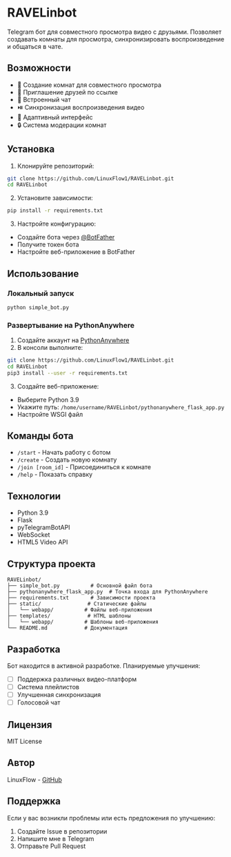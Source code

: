 # RAVELinbot

Telegram бот для совместного просмотра видео с друзьями. Позволяет создавать комнаты для просмотра, синхронизировать воспроизведение и общаться в чате.

## Возможности

- 🎥 Создание комнат для совместного просмотра
- 👥 Приглашение друзей по ссылке
- 💬 Встроенный чат
- ⏯️ Синхронизация воспроизведения видео
- 📱 Адаптивный интерфейс
- 🔒 Система модерации комнат

## Установка

1. Клонируйте репозиторий:
```bash
git clone https://github.com/LinuxFlow1/RAVELinbot.git
cd RAVELinbot
```

2. Установите зависимости:
```bash
pip install -r requirements.txt
```

3. Настройте конфигурацию:
- Создайте бота через [@BotFather](https://t.me/BotFather)
- Получите токен бота
- Настройте веб-приложение в BotFather

## Использование

### Локальный запуск

```bash
python simple_bot.py
```

### Развертывание на PythonAnywhere

1. Создайте аккаунт на [PythonAnywhere](https://www.pythonanywhere.com)
2. В консоли выполните:
```bash
git clone https://github.com/LinuxFlow1/RAVELinbot.git
cd RAVELinbot
pip3 install --user -r requirements.txt
```

3. Создайте веб-приложение:
- Выберите Python 3.9
- Укажите путь: `/home/username/RAVELinbot/pythonanywhere_flask_app.py`
- Настройте WSGI файл

## Команды бота

- `/start` - Начать работу с ботом
- `/create` - Создать новую комнату
- `/join [room_id]` - Присоединиться к комнате
- `/help` - Показать справку

## Технологии

- Python 3.9
- Flask
- pyTelegramBotAPI
- WebSocket
- HTML5 Video API

## Структура проекта

```
RAVELinbot/
├── simple_bot.py          # Основной файл бота
├── pythonanywhere_flask_app.py  # Точка входа для PythonAnywhere
├── requirements.txt       # Зависимости проекта
├── static/               # Статические файлы
│   └── webapp/          # Файлы веб-приложения
├── templates/            # HTML шаблоны
│   └── webapp/          # Шаблоны веб-приложения
└── README.md            # Документация
```

## Разработка

Бот находится в активной разработке. Планируемые улучшения:
- [ ] Поддержка различных видео-платформ
- [ ] Система плейлистов
- [ ] Улучшенная синхронизация
- [ ] Голосовой чат

## Лицензия

MIT License

## Автор

LinuxFlow - [GitHub](https://github.com/LinuxFlow1)

## Поддержка

Если у вас возникли проблемы или есть предложения по улучшению:
1. Создайте Issue в репозитории
2. Напишите мне в Telegram
3. Отправьте Pull Request 
